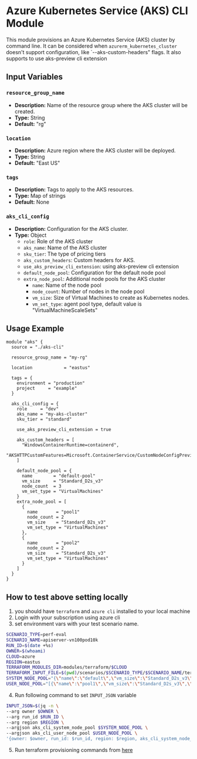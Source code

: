 # Azure Kubernetes Service (AKS) CLI Module

This module provisions an Azure Kubernetes Service (AKS) cluster by command
line. It can be considered when `azurerm_kubernetes_cluster` doesn't support
configuration, like `--aks-custom-headers" flags. It also supports to use aks-preview cli extension

## Input Variables

### `resource_group_name`

- **Description:** Name of the resource group where the AKS cluster will be created.
- **Type:** String
- **Default:** "rg"

### `location`

- **Description:** Azure region where the AKS cluster will be deployed.
- **Type:** String
- **Default:** "East US"

### `tags`

- **Description:** Tags to apply to the AKS resources.
- **Type:** Map of strings
- **Default:** None

### `aks_cli_config`

- **Description:** Configuration for the AKS cluster.
- **Type:** Object
  - `role`: Role of the AKS cluster
  - `aks_name`: Name of the AKS cluster
  - `sku_tier`: The type of pricing tiers
  - `aks_custom_headers`: Custom headers for AKS.
  - `use_aks_preview_cli_extension`: using aks-preview cli extension
  - `default_node_pool`: Configuration for the default node pool
  - `extra_node_pool`: Additional node pools for the AKS cluster
    - `name`: Name of the node pool
    - `node_count`: Number of nodes in the node pool
    - `vm_size`: Size of Virtual Machines to create as Kubernetes nodes.
    - `vm_set_type`: agent pool type, default value is "VirtualMachineScaleSets"

## Usage Example

```hcl
module "aks" {
  source = "./aks-cli"

  resource_group_name = "my-rg"

  location            = "eastus"

  tags = {
    environment = "production"
    project     = "example"
  }

  aks_cli_config = {
    role     = "dev"
    aks_name = "my-aks-cluster"
    sku_tier = "standard"

    use_aks_preview_cli_extension = true

    aks_custom_headers = [
      "WindowsContainerRuntime=containerd",
      "AKSHTTPCustomFeatures=Microsoft.ContainerService/CustomNodeConfigPreview",
    ]

    default_node_pool = {
      name        = "default-pool"
      vm_size     = "Standard_D2s_v3"
      node_count  = 3
      vm_set_type = "VirtualMachines"
    }
    extra_node_pool = [
      {
        name       = "pool1"
        node_count = 2
        vm_size    = "Standard_D2s_v3"
        vm_set_type = "VirtualMachines"
      },
      {
        name       = "pool2"
        node_count = 2
        vm_size    = "Standard_D2s_v3"
        vm_set_type = "VirtualMachines"
      }
    ]
  }
}
```

## How to test above setting locally
1. you should have `terraform` and `azure cli` installed to your local machine
2. Login with your subscription using azure cli
3. set environment vars with your test scenario name.
```bash
SCENARIO_TYPE=perf-eval
SCENARIO_NAME=apiserver-vn100pod10k
RUN_ID=$(date +%s)
OWNER=$(whoami)
CLOUD=azure
REGION=eastus
TERRAFORM_MODULES_DIR=modules/terraform/$CLOUD
TERRAFORM_INPUT_FILE=$(pwd)/scenarios/$SCENARIO_TYPE/$SCENARIO_NAME/terraform-inputs/${CLOUD}.tfvars
SYSTEM_NODE_POOL="{\"name\":\"default\",\"vm_size\":\"Standard_D2s_v3\",\"node_count\":1,\"vm_set_type\":\"VirtualMachineScaleSets\"}"
USER_NODE_POOL="[{\"name\":\"pool1\",\"vm_size\":\"Standard_D2s_v3\",\"node_count\":1,\"vm_set_type\":\"VirtualMachineScaleSets\"},{\"name\":\"pool2\",\"vm_size\":\"Standard_D2s_v3\",\"node_count\":1,\"vm_set_type\":\"VirtualMachineScaleSets\"}]"
```
4. Run following command to set `INPUT_JSON` variable
```bash
INPUT_JSON=$(jq -n \
--arg owner $OWNER \
--arg run_id $RUN_ID \
--arg region $REGION \
--argjson aks_cli_system_node_pool $SYSTEM_NODE_POOL \
--argjson aks_cli_user_node_pool $USER_NODE_POOL \
'{owner: $owner, run_id: $run_id, region: $region, aks_cli_system_node_pool: $aks_cli_system_node_pool, aks_cli_user_node_pool: $aks_cli_user_node_pool}'| jq 'with_entries(select(.value != null and .value != ""))')
```
5. Run terraform provisioning commands from [here](./../README.md#provision-resources-using-terraform)